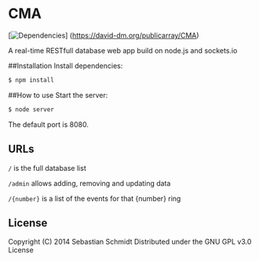 CMA
===
[![Dependencies](https://david-dm.org/publicarray/CMA.png)] (https://david-dm.org/publicarray/CMA)

A real-time RESTfull database web app build on node.js and sockets.io

##Installation
Install dependencies:

````bash
$ npm install
````

##How to use
Start the server:

````bash
$ node server
````

The default port is 8080.

## URLs
`/` is the full database list

`/admin` allows adding, removing and updating data

`/{number}` is a list of the events for that {number} ring

## License
Copyright (C) 2014 Sebastian Schmidt
Distributed under the GNU GPL v3.0 License
